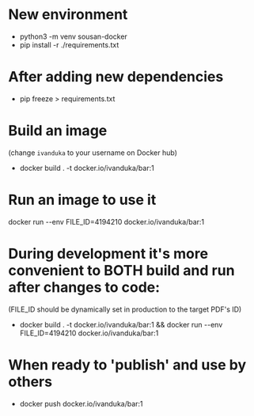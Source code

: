 # New environment
- python3 -m venv sousan-docker
- pip install -r ./requirements.txt

# After adding new dependencies
- pip freeze > requirements.txt

# Build an image 
(change `ivanduka` to your username on Docker hub)
- docker build . -t docker.io/ivanduka/bar:1

# Run an image to use it
docker run --env FILE_ID=4194210 docker.io/ivanduka/bar:1

# During development it's more convenient to BOTH build and run after changes to code:
(FILE_ID should be dynamically set in production to the target PDF's ID)
- docker build . -t docker.io/ivanduka/bar:1 && docker run --env FILE_ID=4194210 docker.io/ivanduka/bar:1

# When ready to 'publish' and use by others
- docker push docker.io/ivanduka/bar:1

